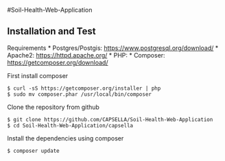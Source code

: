 #Soil-Health-Web-Application

Installation and Test
---------------

Requirements
	* Postgres/Postgis: https://www.postgresql.org/download/
	* Apache2: https://httpd.apache.org/
	* PHP:
	* Composer: https://getcomposer.org/download/

First install composer

	$ curl -sS https://getcomposer.org/installer | php
	$ sudo mv composer.phar /usr/local/bin/composer

Clone the repository from github

	$ git clone https://github.com/CAPSELLA/Soil-Health-Web-Application
	$ cd Soil-Health-Web-Application/capsella

Install the dependencies using composer

	$ composer update
